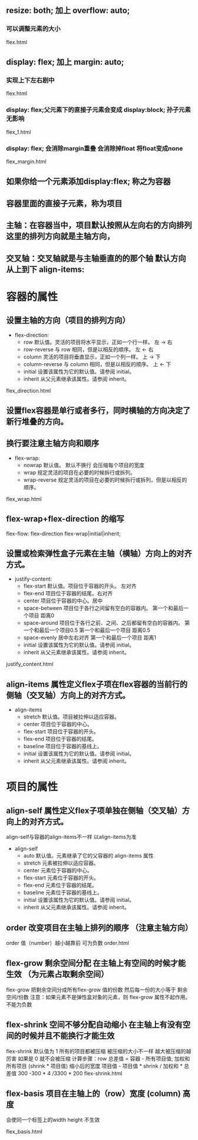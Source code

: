 
##   resize: both; 加上 overflow: auto; 
###  可以调整元素的大小 
flex.html

##   display: flex; 加上 margin: auto;  
###  实现上下左右剧中 
flex.html

###  display: flex;父元素下的直接子元素会变成 display:block; 孙子元素无影响 
flex_1.html

###  display: flex; 会消除margin重叠  会消除掉float 将float变成none 
flex_margin.html

##    如果你给一个元素添加display:flex; 称之为容器
##    容器里面的直接子元素，称为项目

##    主轴：在容器当中，项目默认按照从左向右的方向排列 这里的排列方向就是主轴方向，

##    交叉轴：交叉轴就是与主轴垂直的的那个轴  默认方向从上到下 align-items:

#    容器的属性

## 设置主轴的方向（项目的排列方向）
+ flex-direction:  
    - row	           默认值。灵活的项目将水平显示，正如一个行一样。   左  ->  右
    - row-reverse	   与 row 相同，但是以相反的顺序。        左  <-  右
    - column	       灵活的项目将垂直显示，正如一个列一样。      上  ->  下
    - column-reverse   与 column 相同，但是以相反的顺序。 上  <-  下
    - initial	       设置该属性为它的默认值。请参阅 initial。
    - inherit	       从父元素继承该属性。请参阅 inherit。

flex_direction.html   
## 设置flex容器是单行或者多行，同时横轴的方向决定了新行堆叠的方向。
## 换行要注意主轴方向和顺序
+ flex-wrap:
    - nowrap	       默认值。 默认不换行 会压缩每个项目的宽度
    - wrap	           规定灵活的项目在必要的时候拆行或拆列。
    - wrap-reverse	   规定灵活的项目在必要的时候拆行或拆列，但是以相反的顺序。

flex_wrap.html 

## flex-wrap+flex-direction 的缩写
 flex-flow: flex-direction flex-wrap|initial|inherit;

## 设置或检索弹性盒子元素在主轴（横轴）方向上的对齐方式。
+ justify-content: 
    - flex-start      默认值。项目位于容器的开头。 左对齐
    - flex-end        项目位于容器的结尾。右对齐
    - center          项目位于容器的中心。居中
    - space-between   项目位于各行之间留有空白的容器内。 第一个和最后一个项目 距离0
    - space-around    项目位于各行之前、之间、之后都留有空白的容器内。 第一个和最后一个项目0.5 第一个和最后一个项目 距离0.5
    - space-evenly    居中左右对齐 第一个和最后一个项目 距离1
    - initial         设置该属性为它的默认值。请参阅 initial。
    - inherit         从父元素继承该属性。请参阅 inherit。

justify_content.html

## align-items 属性定义flex子项在flex容器的当前行的侧轴（交叉轴）方向上的对齐方式。
+ align-items
    - stretch       默认值。项目被拉伸以适应容器。	
    - center	    项目位于容器的中心。
    - flex-start	项目位于容器的开头。	
    - flex-end	    项目位于容器的结尾。	
    - baseline	    项目位于容器的基线上。	
    - initial	    设置该属性为它的默认值。请参阅 initial。
    - inherit	    从父元素继承该属性。请参阅 inherit。


# 项目的属性


## align-self 属性定义flex子项单独在侧轴（交叉轴）方向上的对齐方式。
   align-self与容器的align-items不一样  以align-items为准
+ align-self
    - auto	        默认值。元素继承了它的父容器的 align-items 属性
    - stretch	    元素被拉伸以适应容器。
    - center	    元素位于容器的中心。	
    - flex-start    元素位于容器的开头。
    - flex-end	    元素位于容器的结尾。
    - baseline	    元素位于容器的基线上。	
    - initial	    设置该属性为它的默认值。请参阅 initial。
    - inherit	    从父元素继承该属性。请参阅 inherit。

## order 改变项目在主轴上排列的顺序 （注意主轴方向）
   order 值（number）越小越靠前 可为负数 
   order.html

## flex-grow 剩余空间分配 在主轴上有空间的时候才能生效 （为元素占取剩余空间）
flex-grow 把剩余空间分成所有flex-grow 值的份数  然后每一份的大小等于 剩余空间/份数
注意：如果元素不是弹性盒对象的元素，则 flex-grow 属性不起作用。 不能为负数

## flex-shrink 空间不够分配自动缩小 在主轴上有没有空间的时候并且不能换行才能生效
flex-shrink 默认值为 1 所有的项目都被压缩 被压缩的大小不一样 越大被压缩的越厉害
如果是 0 就不会被压缩
计算步骤：row
总差值 = 容器 - 所有项目值;
加权和  所有项目 (shrink * 项目值)
缩小后的宽度   项目值 - 项目值 * shrink / 加权和 * 总差值
300 -300 * 4 /3300 * 200
flex-shrink.html

## flex-basis 项目在主轴上的（row）宽度 (column) 高度  
会使同一个标签上的width height 不生效

flex_basis.html